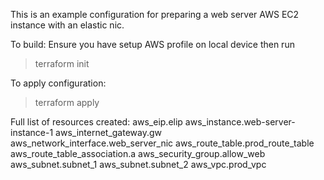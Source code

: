 This is an example configuration for preparing a web server AWS EC2 instance with an elastic nic.

To build:
Ensure you have setup AWS profile on local device then run

> terraform init

To apply configuration:

> terraform apply

Full list of resources created:
aws_eip.elip
aws_instance.web-server-instance-1
aws_internet_gateway.gw
aws_network_interface.web_server_nic
aws_route_table.prod_route_table
aws_route_table_association.a
aws_security_group.allow_web
aws_subnet.subnet_1
aws_subnet.subnet_2
aws_vpc.prod_vpc
